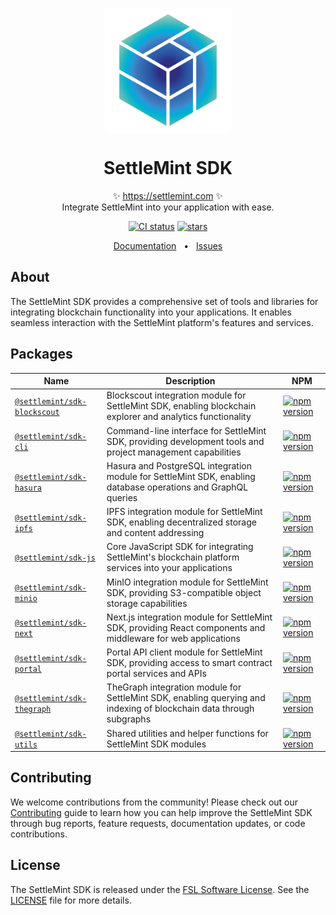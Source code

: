 <p align="center">
  <img src="https://github.com/settlemint/sdk/blob/main/logo.svg" width="200px" align="center" alt="SettleMint logo" />
  <h1 align="center">SettleMint SDK</h1>
  <p align="center">
    ✨ <a href="https://settlemint.com">https://settlemint.com</a> ✨
    <br/>
    Integrate SettleMint into your application with ease.
  </p>
</p>

<p align="center">
<a href="https://github.com/settlemint/sdk/actions?query=branch%3Amain"><img src="https://github.com/settlemint/sdk/actions/workflows/build.yml/badge.svg?event=push&branch=main" alt="CI status" /></a>
<a href="https://github.com/settlemint/sdk" rel="nofollow"><img src="https://img.shields.io/github/stars/settlemint/sdk" alt="stars"></a>
</p>

<div align="center">
  <a href="https://console.settlemint.com/documentation/docs/using-platform/dev-tools/SDK/">Documentation</a>
  <span>&nbsp;&nbsp;•&nbsp;&nbsp;</span>
  <a href="https://github.com/settlemint/sdk/issues">Issues</a>
  <br />
</div>

## About

The SettleMint SDK provides a comprehensive set of tools and libraries for integrating blockchain functionality into your applications.
It enables seamless interaction with the SettleMint platform's features and services.

## Packages

| Name | Description | NPM |
|---------|-------------|---------|
| [`@settlemint/sdk-blockscout`](sdk/blockscout) | Blockscout integration module for SettleMint SDK, enabling blockchain explorer and analytics functionality | [![npm version](https://img.shields.io/npm/v/@settlemint/sdk-blockscout)](https://www.npmjs.com/package/@settlemint/sdk-blockscout) |
| [`@settlemint/sdk-cli`](sdk/cli) | Command-line interface for SettleMint SDK, providing development tools and project management capabilities | [![npm version](https://img.shields.io/npm/v/@settlemint/sdk-cli)](https://www.npmjs.com/package/@settlemint/sdk-cli) |
| [`@settlemint/sdk-hasura`](sdk/hasura) | Hasura and PostgreSQL integration module for SettleMint SDK, enabling database operations and GraphQL queries | [![npm version](https://img.shields.io/npm/v/@settlemint/sdk-hasura)](https://www.npmjs.com/package/@settlemint/sdk-hasura) |
| [`@settlemint/sdk-ipfs`](sdk/ipfs) | IPFS integration module for SettleMint SDK, enabling decentralized storage and content addressing | [![npm version](https://img.shields.io/npm/v/@settlemint/sdk-ipfs)](https://www.npmjs.com/package/@settlemint/sdk-ipfs) |
| [`@settlemint/sdk-js`](sdk/js) | Core JavaScript SDK for integrating SettleMint's blockchain platform services into your applications | [![npm version](https://img.shields.io/npm/v/@settlemint/sdk-js)](https://www.npmjs.com/package/@settlemint/sdk-js) |
| [`@settlemint/sdk-minio`](sdk/minio) | MinIO integration module for SettleMint SDK, providing S3-compatible object storage capabilities | [![npm version](https://img.shields.io/npm/v/@settlemint/sdk-minio)](https://www.npmjs.com/package/@settlemint/sdk-minio) |
| [`@settlemint/sdk-next`](sdk/next) | Next.js integration module for SettleMint SDK, providing React components and middleware for web applications | [![npm version](https://img.shields.io/npm/v/@settlemint/sdk-next)](https://www.npmjs.com/package/@settlemint/sdk-next) |
| [`@settlemint/sdk-portal`](sdk/portal) | Portal API client module for SettleMint SDK, providing access to smart contract portal services and APIs | [![npm version](https://img.shields.io/npm/v/@settlemint/sdk-portal)](https://www.npmjs.com/package/@settlemint/sdk-portal) |
| [`@settlemint/sdk-thegraph`](sdk/thegraph) | TheGraph integration module for SettleMint SDK, enabling querying and indexing of blockchain data through subgraphs | [![npm version](https://img.shields.io/npm/v/@settlemint/sdk-thegraph)](https://www.npmjs.com/package/@settlemint/sdk-thegraph) |
| [`@settlemint/sdk-utils`](sdk/utils) | Shared utilities and helper functions for SettleMint SDK modules | [![npm version](https://img.shields.io/npm/v/@settlemint/sdk-utils)](https://www.npmjs.com/package/@settlemint/sdk-utils) |

## Contributing

We welcome contributions from the community! Please check out our [Contributing](https://github.com/settlemint/sdk/blob/main/.github/CONTRIBUTING.md) guide to learn how you can help improve the SettleMint SDK through bug reports, feature requests, documentation updates, or code contributions.

## License

The SettleMint SDK is released under the [FSL Software License](https://fsl.software). See the [LICENSE](https://github.com/settlemint/sdk/blob/main/LICENSE) file for more details.

